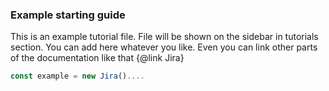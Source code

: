 ### Example starting guide

This is an example tutorial file. File will be shown on the sidebar in tutorials section. You can add here whatever you like. Even you can link other parts of the documentation like that {@link Jira}

```javascript
const example = new Jira()....
```
